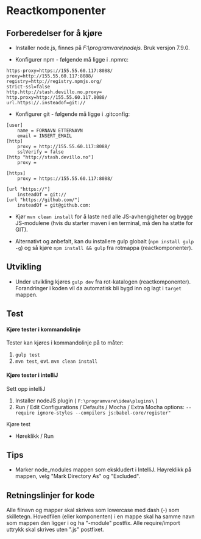 Reactkomponenter
================

## Forberedelser for å kjøre

* Installer node.js, finnes på *F:\programvare\nodejs*. Bruk versjon 7.9.0.

* Konfigurer npm - følgende må ligge i .npmrc:

```
https-proxy=https://155.55.60.117:8088/
proxy=http://155.55.60.117:8088/
registry=http://registry.npmjs.org/
strict-ssl=false
http.http://stash.devillo.no.proxy=
http.proxy=http://155.55.60.117.8088/
url.https://.insteadof=git://
```

* Konfigurer git - følgende må ligge i .gitconfig:

```
[user]
	name = FORNAVN ETTERNAVN
	email = INSERT_EMAIL
[http]
	proxy = http://155.55.60.117:8088/
	sslVerify = false
[http "http://stash.devillo.no"]
	proxy =

[https]
	proxy = https://155.55.60.117:8088/

[url "https://"]
	insteadOf = git://
[url "https://github.com/"]
	insteadOf = git@github.com:
```

* Kjør `mvn clean install` for å laste ned alle JS-avhengigheter og bygge JS-modulene (hvis du starter maven i en terminal, må den ha støtte for GIT).

* Alternativt og anbefalt, kan du installere gulp globalt (`npm install gulp -g`) og så kjøre `npm install && gulp` fra rotmappa (reactkomponenter).

## Utvikling

* Under utvikling kjøres `gulp dev` fra rot-katalogen (reactkomponenter). Forandringer i koden vil da automatisk bli bygd inn og lagt i `target` mappen.

## Test

#### Kjøre tester i kommandolinje
Tester kan kjøres i kommandolinje på to måter:

1. `gulp test`
2. `mvn test`, evt. `mvn clean install`

#### Kjøre tester i intelliJ

Sett opp intelliJ

1. Installer nodeJS plugin ( `F:\programvare\idea\plugins\` )
2. Run / Edit Configurations / Defaults / Mocha / Extra Mocha options: `--require ignore-styles --compilers js:babel-core/register" `

Kjøre test

* Høreklikk / Run

## Tips

* Marker node_modules mappen som ekskludert i IntelliJ. Høyreklikk på mappen, velg "Mark Directory As" og "Excluded".

## Retningslinjer for kode

Alle filnavn og mapper skal skrives som lowercase med dash (-) som skilletegn.
Hovedfilen (eller komponenten) i en mappe skal ha samme navn som mappen den ligger i og ha "-module" postfix.
Alle require/import uttrykk skal skrives uten ".js" postfixet.

